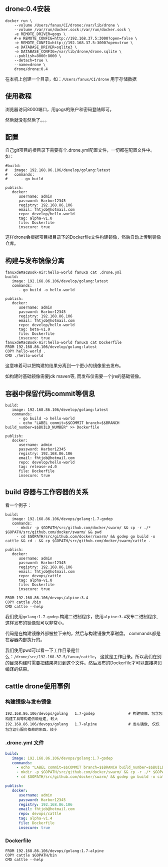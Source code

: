 ## drone:0.4安装
```
docker run \
    --volume /Users/fanux/CI/drone:/var/lib/drone \
    --volume /var/run/docker.sock:/var/run/docker.sock \
    -e REMOTE_DRIVER=gogs \
    #-e REMOTE_CONFIG=http://192.168.37.5:3000?open=false \
    -e REMOTE_CONFIG=http://192.168.37.5:3000?open=true \
    -e DATABASE_DRIVER=sqlite3 \
    -e DATABASE_CONFIG=/var/lib/drone/drone.sqlite \
    --publish=8000:8000 \
    --detach=true \
    --name=drone \
    drone/drone:0.4
```
在本机上创建一个目录，如：`/Users/fanux/CI/drone` 用于存储数据 

## 使用教程
浏览器访问8000端口，用gogs的账户和密码登陆即可。

然后就没有然后了。。。

## 配置

自己git项目的根目录下需要有个.drone.yml配置文件，一切都在配置文件中。如：

```
#build:
#   image: 192.168.86.106/develop/golang:latest
#   commands:
#      - go build

publish:
   docker:
      username: admin
      password: Harbor12345
      registry: 192.168.86.106
      email: fhtjob@hotmail.com
      repo: develop/hello-world
      tag: alpha-v1.0
      file: Dockerfile
      insecure: true
```

这样drone会根据项目根目录下的Dockerfile文件构建镜像，然后自动上传到镜像仓库。

## 构建与发布镜像分离
```
fanuxdeMacBook-Air:hello-world fanux$ cat .drone.yml
build:
   image: 192.168.86.106/develop/golang:latest
   commands:
      - go build -o hello-world

publish:
   docker:
      username: admin
      password: Harbor12345
      registry: 192.168.86.106
      email: fhtjob@hotmail.com
      repo: develop/hello-world
      tag: beta-v1.0
      file: Dockerfile
      insecure: true
fanuxdeMacBook-Air:hello-world fanux$ cat Dockerfile
FROM 192.168.86.106/develop/golang:latest
COPY hello-world .
CMD ./hello-world
```
这意味着可以把构建的结果分离到一个更小的镜像里去发布。

如构建时基础镜像需要jdk  maven等, 而发布仅需要一个jre的基础镜像。

## 容器中保留代码commit等信息
```
build:
   image: 192.168.86.106/develop/golang:latest
   commands:
      - go build -o hello-world
      - echo "LABEL commit=$$COMMIT branch=$$BRANCH build_number=$$BUILD_NUMBER" >> Dockerfile

publish:
   docker:
      username: admin
      password: Harbor12345
      registry: 192.168.86.106
      email: fhtjob@hotmail.com
      repo: develop/hello-world
      tag: release-v4.0
      file: Dockerfile
      insecure: true
```

## build 容器与工作容器的关系
看一个例子：
```
build:
   image: 192.168.86.106/devops/golang:1.7-godep
   commands:
     - mkdir -p $GOPATH/src/github.com/docker/swarm/ && cp -r ./* $GOPATH/src/github.com/docker/swarm/ && pwd
     - cd $GOPATH/src/github.com/docker/swarm/ && godep go build -o cattle && cd - && cp $GOPATH/src/github.com/docker/swarm/cattle .

publish:
   docker:
      username: admin
      password: Harbor12345
      registry: 192.168.86.106
      email: fhtjob@hotmail.com
      repo: devops/cattle
      tag: alpha-v1.0
      file: Dockerfile
      insecure: true
```

```
FROM 192.168.86.106/devops/alpine:3.4
COPY cattle /bin
CMD cattle --help
```
我们使用`golang:1.7-godep` 构建二进制程序，使用`alpine:3.4`发布二进制程序, 这样发布的镜像就可以非常小。

代码是在构建镜像外部被拉下来的，然后与构建镜像共享磁盘。  commands都是在容器内部执行的。

我们使用pwd可以看一下工作目录是什么：`/drone/src/192.168.37.5/fanux/cattle`， 这就是工作目录。所以我们在别的目录构建时需要把结果拷贝到这个文件。然后发布的Dockerfile才可以直接拷贝编译的结果。

## cattle drone使用事例

### 构建镜像与发布镜像
```
192.168.86.106/devops/golang   1.7-godep               # 构建镜像，包含包构建工具等构建依赖组建, 较大 
192.168.86.106/devops/golang   1.7-alpine              # 发布镜像, 仅仅包含运行服务依赖的东西，较小
```

### .drone.yml 文件
```yaml
build:
   image: 192.168.86.106/devops/golang:1.7-godep
   commands:
     - echo "LABEL commit=$$COMMIT branch=$$BRANCH build_number=$$BUILD_NUMBER" >> Dockerfile
     - mkdir -p $GOPATH/src/github.com/docker/swarm/ && cp -r ./* $GOPATH/src/github.com/docker/swarm/ && pwd
     - cd $GOPATH/src/github.com/docker/swarm/ && godep go build -o cattle && cd - && cp $GOPATH/src/github.com/docker/swarm/cattle .

publish:
   docker:
      username: admin
      password: Harbor12345
      registry: 192.168.86.106
      email: fhtjob@hotmail.com
      repo: devops/cattle
      tag: alpha-v1.4
      file: Dockerfile
      insecure: true
```

### Dockerfile
```
FROM 192.168.86.106/devops/golang:1.7-alpine
COPY cattle $GOPATH/bin
CMD cattle --help
```
